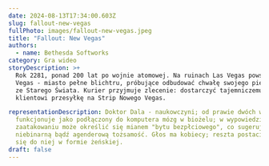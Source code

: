 ```yaml
---
date: 2024-08-13T17:34:00.603Z
slug: fallout-new-vegas
fullPhoto: images/fallout-new-vegas.jpeg
title: "Fallout: New Vegas"
authors:
  - name: Bethesda Softworks
category: Gra wideo
storyDescription: >+
  Rok 2281, ponad 200 lat po wojnie atomowej. Na ruinach Las Vegas powstało Nowe
  Vegas - miasto pełne blichtru, próbujące odbudować chwałę swojego pierwowzoru
  ze Starego Świata. Kurier przyjmuje zlecenie: dostarczyć tajemniczemu
  klientowi przesyłkę na Strip Nowego Vegas. 

representationDescription: Doktor Dala - naukowczyni; od prawie dwóch wieków
  funkcjonuje jako podłączony do komputera mózg w biożelu; w wypowiedzi po
  zaatakowaniu może określić się mianem "bytu bezpłciowego", co sugeruje
  niebinarną bądź agenderową tożsamość. Głos ma kobiecy; reszta postaci zwraca
  się do niej w formie żeńskiej.
draft: false
---
```

